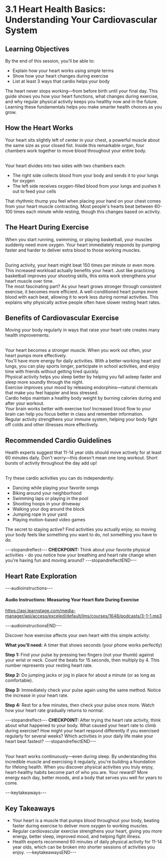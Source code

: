 # 3.1 Heart Health Basics: Understanding Your Cardiovascular System

## Learning Objectives

By the end of this session, you'll be able to:

- Explain how your heart works using simple terms
- Show how your heart changes during exercise
- List at least 3 ways that cardio helps your body

The heart never stops working—from before birth until your final day. This guide shows you how your heart functions, what changes during exercise, and why regular physical activity keeps you healthy now and in the future. Learning these fundamentals helps you make smarter health choices as you grow.

## How the Heart Works
Your heart sits slightly left of center in your chest, a powerful muscle about the same size as your closed fist. Inside this remarkable organ, four chambers work together to move blood throughout your entire body.

<br/>
Your heart divides into two sides with two chambers each:

- The right side collects blood from your body and sends it to your lungs for oxygen
- The left side receives oxygen-filled blood from your lungs and pushes it out to feed your cells

That rhythmic thump you feel when placing your hand on your chest comes from your heart muscle contracting. Most people's hearts beat between 60-100 times each minute while resting, though this changes based on activity.

## The Heart During Exercise
When you start running, swimming, or playing basketball, your muscles suddenly need more oxygen. Your heart immediately responds by pumping faster and harder to deliver extra blood to those working muscles.

<br/>
During activity, your heart might beat 150 times per minute or even more. This increased workload actually benefits your heart. Just like practicing basketball improves your shooting skills, this extra work strengthens your heart muscle over time.

<br/>
The most fascinating part? As your heart grows stronger through consistent exercise, it becomes more efficient. A well-conditioned heart pumps more blood with each beat, allowing it to work less during normal activities. This explains why physically active people often have slower resting heart rates.

## Benefits of Cardiovascular Exercise
Moving your body regularly in ways that raise your heart rate creates many health improvements:

<br/>
Your heart becomes a stronger muscle. When you work out often, your heart pumps more effectively.

<br/>
You'll have more energy for daily activities. With a better-working heart and lungs, you can play sports longer, participate in school activities, and enjoy time with friends without getting tired quickly.

<br/>
Physical activity helps you sleep better by helping you fall asleep faster and sleep more soundly through the night.

<br/>
Exercise improves your mood by releasing endorphins—natural chemicals that make you feel happier and less stressed.

<br/>
Cardio helps maintain a healthy body weight by burning calories during and after your workout.

<br/>
Your brain works better with exercise too! Increased blood flow to your brain can help you focus better in class and remember information.

<br/>
Regular activity strengthens your immune system, helping your body fight off colds and other illnesses more effectively.

## Recommended Cardio Guidelines
Health experts suggest that 11-14 year olds should move actively for at least 60 minutes daily. Don't worry—this doesn't mean one long workout. Short bursts of activity throughout the day add up!

<br/>
Try these cardio activities you can do independently:

- Dancing while playing your favorite songs
- Biking around your neighborhood
- Swimming laps or playing in the pool
- Shooting hoops in your driveway
- Walking your dog around the block
- Jumping rope in your yard
- Playing motion-based video games

The secret to staying active? Find activities you actually enjoy, so moving your body feels like something you want to do, not something you have to do.

---stopandreflect---
**CHECKPOINT:** Think about your favorite physical activities - do you notice how your breathing and heart rate change when you're having fun and moving around?
---stopandreflectEND---

## Heart Rate Exploration

---audioinstructions---
#### Audio Instructions: Measuring Your Heart Rate During Exercise

https://api.learnstage.com/media-manager/api/access/exceled/default/lms/courses/1648/podcasts/3-1-1.mp3

---audioinstructionsEND---

Discover how exercise affects your own heart with this simple activity:

**What you'll need:** A timer that shows seconds (your phone works perfectly)

**Step 1:** Find your pulse by pressing two fingers (not your thumb) against your wrist or neck. Count the beats for 15 seconds, then multiply by 4. This number represents your resting heart rate.

**Step 2:** Do jumping jacks or jog in place for about a minute (or as long as comfortable).

**Step 3:** Immediately check your pulse again using the same method. Notice the increase in your heart rate.

**Step 4:** Rest for a few minutes, then check your pulse once more. Watch how your heart rate gradually returns to normal.

---stopandreflect---
**CHECKPOINT:** After trying the heart rate activity, think about what happened to your body. What caused your heart rate to climb during exercise? How might your heart respond differently if you exercised regularly for several weeks? Which activities in your daily life make your heart beat fastest?
---stopandreflectEND---

<br/>
Your heart works continuously—even during sleep. By understanding this incredible muscle and exercising it regularly, you're building a foundation for lifelong health. When you discover physical activities you truly enjoy, heart-healthy habits become part of who you are. Your reward? More energy each day, better moods, and a body that serves you well for years to come.

---keytakeaways---
## Key Takeaways

- Your heart is a muscle that pumps blood throughout your body, beating faster during exercise to deliver more oxygen to working muscles.
- Regular cardiovascular exercise strengthens your heart, giving you more energy, better sleep, improved mood, and helping fight illness.
- Health experts recommend 60 minutes of daily physical activity for 11-14 year olds, which can be broken into shorter sessions of activities you enjoy.
---keytakeawaysEND---

